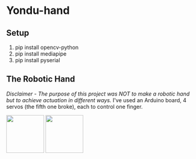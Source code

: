 # Yondu-hand

## Setup
1. pip install opencv-python
2. pip install mediapipe
3. pip install pyserial

## The Robotic Hand
*Disclaimer - The purpose of this project was NOT to make a robotic hand but to achieve actuation in different ways.*
I've used an Arduino board, 4 servos (the fifth one broke), each to control one finger.

<img src="https://github.com/haubergeon/Yondu-hand/blob/main/images/hand1.jpg" width="100">

<img src="https://github.com/haubergeon/Yondu-hand/blob/main/images/hand2.jpg" width="100">



